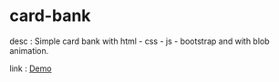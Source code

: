 # card-bank
desc : Simple card bank with html - css -  js - bootstrap and with blob animation.

link : <a href="">Demo</a>
